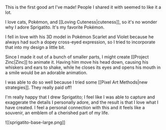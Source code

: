 This is the first good art I've made! People I shared it with seemed to like it a lot.

I love cats, Pokémon, and [[Loving Cuteness|cuteness]], so it's no wonder why I adore Sprigatito. It's my favorite Pokémon.

I fell in love with his 3D model in Pokémon Scarlet and Violet because he always had such a dopey cross-eyed expression, so I tried to incorporate that into my design a little bit.

Since I made it out of a bunch of smaller parts, I might create [[Project Zinc|Zinc]] to animate it.
Having him move his head down, causing his whiskers and ears to shake, while he closes its eyes and opens his mouth in a smile would be an adorable animation.

I was able to do so well because I tried some [[Pixel Art Methods|new strategies]]. They really paid off!

I'm really happy that I drew Sprigatito; I feel like I was able to capture and exaggerate the details I personally adore, and the result is that I love what I have created. I feel a personal connection with this and it feels like a souvenir, an emblem of a cherished part of my life.

![[sprigatito-base-large.png]]